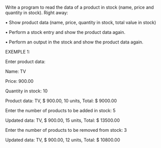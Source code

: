 
Write a program to read the data of a product in stock (name, price and
quantity in stock).
Right away:

•   Show product data (name, price, quantity in stock, total value in
stock)

•   Perform a stock entry and show the product data again.

•   Perform an output in the stock and show the product data again.


EXEMPLE 1:

Enter product data:

Name: TV

Price: 900.00

Quantity in stock: 10

Product data: TV, $ 900.00, 10 units, Total: $ 9000.00

Enter the number of products to be added in stock: 5

Updated data: TV, $ 900.00, 15 units, Total: $ 13500.00

Enter the number of products to be removed from stock: 3

Updated data: TV, $ 900.00, 12 units, Total: $ 10800.00
